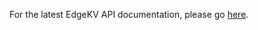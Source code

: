 For the latest EdgeKV API documentation, please go [here](https://techdocs.akamai.com/edgekv/reference/api).
